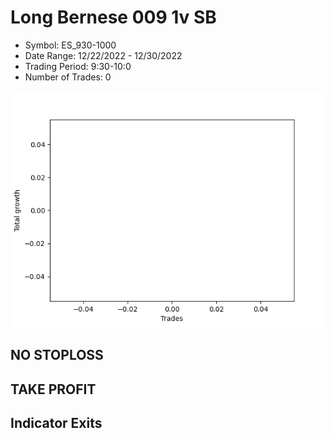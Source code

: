 # Long Bernese 009 1v SB 
- Symbol: ES_930-1000
- Date Range: 12/22/2022 - 12/30/2022
- Trading Period: 9:30-10:0
- Number of Trades: 0

![Plot](LongBernese0091vSBES_930-1000.png)
## NO STOPLOSS














## TAKE PROFIT











## Indicator Exits

